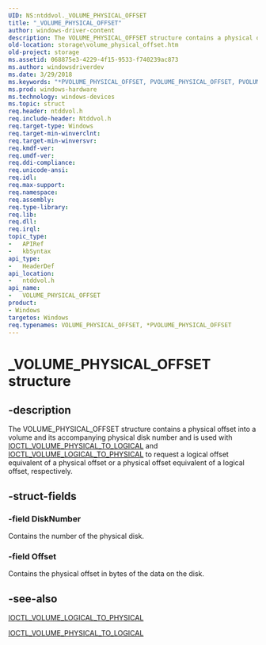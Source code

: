 ```yaml
---
UID: NS:ntddvol._VOLUME_PHYSICAL_OFFSET
title: "_VOLUME_PHYSICAL_OFFSET"
author: windows-driver-content
description: The VOLUME_PHYSICAL_OFFSET structure contains a physical offset into a volume and its accompanying physical disk number and is used with IOCTL_VOLUME_PHYSICAL_TO_LOGICAL and IOCTL_VOLUME_LOGICAL_TO_PHYSICAL to request a logical offset equivalent of a physical offset or a physical offset equivalent of a logical offset, respectively.
old-location: storage\volume_physical_offset.htm
old-project: storage
ms.assetid: 068875e3-4229-4f15-9533-f740239ac873
ms.author: windowsdriverdev
ms.date: 3/29/2018
ms.keywords: "*PVOLUME_PHYSICAL_OFFSET, PVOLUME_PHYSICAL_OFFSET, PVOLUME_PHYSICAL_OFFSET structure pointer [Storage Devices], VOLUME_PHYSICAL_OFFSET, VOLUME_PHYSICAL_OFFSET structure [Storage Devices], _VOLUME_PHYSICAL_OFFSET, ntddvol/PVOLUME_PHYSICAL_OFFSET, ntddvol/VOLUME_PHYSICAL_OFFSET, storage.volume_physical_offset, structs-volumemgr_e42e629d-ed2f-49f3-a669-d2547d46eaa6.xml"
ms.prod: windows-hardware
ms.technology: windows-devices
ms.topic: struct
req.header: ntddvol.h
req.include-header: Ntddvol.h
req.target-type: Windows
req.target-min-winverclnt: 
req.target-min-winversvr: 
req.kmdf-ver: 
req.umdf-ver: 
req.ddi-compliance: 
req.unicode-ansi: 
req.idl: 
req.max-support: 
req.namespace: 
req.assembly: 
req.type-library: 
req.lib: 
req.dll: 
req.irql: 
topic_type:
-	APIRef
-	kbSyntax
api_type:
-	HeaderDef
api_location:
-	ntddvol.h
api_name:
-	VOLUME_PHYSICAL_OFFSET
product:
- Windows
targetos: Windows
req.typenames: VOLUME_PHYSICAL_OFFSET, *PVOLUME_PHYSICAL_OFFSET
---
```


# _VOLUME_PHYSICAL_OFFSET structure


## -description


The VOLUME_PHYSICAL_OFFSET structure contains a physical offset into a volume and its accompanying physical disk number and is used with <a href="https://msdn.microsoft.com/library/windows/hardware/ff561438">IOCTL_VOLUME_PHYSICAL_TO_LOGICAL</a> and <a href="https://msdn.microsoft.com/library/windows/hardware/ff561425">IOCTL_VOLUME_LOGICAL_TO_PHYSICAL</a> to request a logical offset equivalent of a physical offset or a physical offset equivalent of a logical offset, respectively.


## -struct-fields




### -field DiskNumber

Contains the number of the physical disk. 


### -field Offset

Contains the physical offset in bytes of the data on the disk. 


## -see-also




<a href="https://msdn.microsoft.com/library/windows/hardware/ff561425">IOCTL_VOLUME_LOGICAL_TO_PHYSICAL</a>



<a href="https://msdn.microsoft.com/library/windows/hardware/ff561438">IOCTL_VOLUME_PHYSICAL_TO_LOGICAL</a>
 

 

